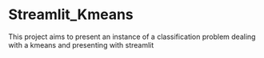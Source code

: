 # Streamlit_Kmeans
This project aims to present an instance of a classification problem dealing with a kmeans and presenting with streamlit
